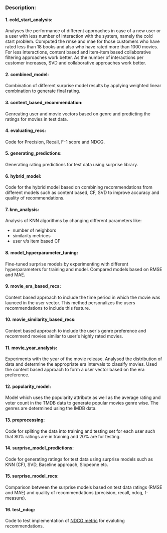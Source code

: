 ### Description:

#### 1. cold_start_analysis:
Analyses the performance of different approaches in case of a new user or a user with less number of interaction with the system, namely the cold start problem. Computed the rmse and mae for those customers who have rated less than 18 books and also who have rated more than 1000 movies. <br>
For less interactions, content based and item-item based collaborative filtering approaches work better. As the number of interactions per customer increases, SVD and collaborative approaches work better.

#### 2. combined_model:
Combination of different surprise model results by applying weighted linear combination to generate final rating.

#### 3. content_based_recommendation:
Genreating user and movie vectors based on genre and predicting the ratings for movies in test data.

#### 4. evaluating_recs:
Code for Precision, Recall, F-1 score and NDCG.

#### 5. generating_predictions:
Generating rating predictions for test data using surprise library.

#### 6. hybrid_model:
Code for the hybrid model based on combining recommendations from different models such as content based, CF, SVD to improve accuracy and quality of recommendations.

#### 7. knn_analysis:
Analysis of KNN algorithms by changing different parameters like:
* number of neighbors
* similarity metrices
* user v/s item based CF

#### 8. model_hyperparameter_tuning:
Fine-tuned surprise models by experimenting with different hyperparameters for training and model. Compared models based on RMSE and MAE.

#### 9. movie_era_based_recs:
Content based approach to include the time period in which the movie was launced in the user vector. This method personalizes the users recommendations to include this feature.

#### 10. movie_similarity_based_recs:
Content based approach to include the user's genre preference and recommend movies similar to user's highly rated movies.

#### 11. movie_year_analysis:
Experiments with the year of the movie release. Analysed the distribution of data and determine the appropriate era intervals to classify movies. Used the content based approach to form a user vector based on the era preference.

#### 12. popularity_model:
Model  which uses the popularity attribute as well as the average rating and voter count in the TMDB data to generate popular movies genre wise. The genres are determined using the IMDB data.

#### 13. preprocessing:
Code for spliting the data into training and testing set for each user such that 80% ratings are in training and 20% are for testing.

#### 14. surprise_model_predictions:
Code for generating ratings for test data using surprise models such as KNN (CF), SVD, Baseline approach, Slopeone etc. 

#### 15. surprise_model_recs:
Comparison between the surprise models based on test data ratings (RMSE and MAE) and quality of recommendations (precision, recall, ndcg, f-measure).

#### 16. test_ndcg:
Code to test implementation of [NDCG metric](https://en.wikipedia.org/wiki/Discounted_cumulative_gain) for evaluting recommendations. 



